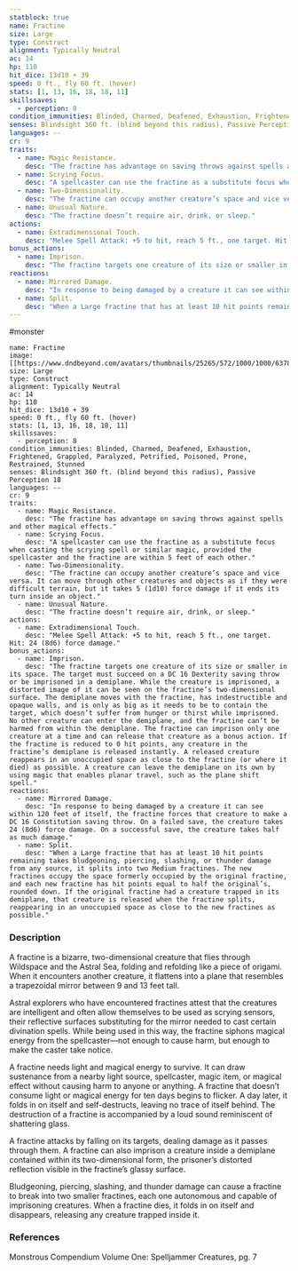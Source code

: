 ```yaml
---
statblock: true
name: Fractine
size: Large
type: Construct
alignment: Typically Neutral
ac: 14
hp: 110
hit_dice: 13d10 + 39
speed: 0 ft., fly 60 ft. (hover)
stats: [1, 13, 16, 18, 18, 11]
skillssaves:
  - perception: 8
condition_immunities: Blinded, Charmed, Deafened, Exhaustion, Frightened, Grappled, Paralyzed, Petrified, Poisoned, Prone, Restrained, Stunned
senses: Blindsight 360 ft. (blind beyond this radius), Passive Perception 18
languages: --
cr: 9
traits:
  - name: Magic Resistance.
    desc: "The fractine has advantage on saving throws against spells and other magical effects."
  - name: Scrying Focus.
    desc: "A spellcaster can use the fractine as a substitute focus when casting the scrying spell or similar magic, provided the spellcaster and the fractine are within 5 feet of each other."
  - name: Two-Dimensionality.
    desc: "The fractine can occupy another creature’s space and vice versa. It can move through other creatures and objects as if they were difficult terrain, but it takes 5 (1d10) force damage if it ends its turn inside an object."
  - name: Unusual Nature.
    desc: "The fractine doesn’t require air, drink, or sleep."
actions:
  - name: Extradimensional Touch.
    desc: "Melee Spell Attack: +5 to hit, reach 5 ft., one target. Hit: 24 (8d6) force damage."
bonus_actions:
  - name: Imprison.
    desc: "The fractine targets one creature of its size or smaller in its space. The target must succeed on a DC 16 Dexterity saving throw or be imprisoned in a demiplane. While the creature is imprisoned, a distorted image of it can be seen on the fractine’s two-dimensional surface. The demiplane moves with the fractine, has indestructible and opaque walls, and is only as big as it needs to be to contain the target, which doesn’t suffer from hunger or thirst while imprisoned. No other creature can enter the demiplane, and the fractine can’t be harmed from within the demiplane. The fractine can imprison only one creature at a time and can release that creature as a bonus action. If the fractine is reduced to 0 hit points, any creature in the fractine’s demiplane is released instantly. A released creature reappears in an unoccupied space as close to the fractine (or where it died) as possible. A creature can leave the demiplane on its own by using magic that enables planar travel, such as the plane shift spell."
reactions:
  - name: Mirrored Damage.
    desc: "In response to being damaged by a creature it can see within 120 feet of itself, the fractine forces that creature to make a DC 16 Constitution saving throw. On a failed save, the creature takes 24 (8d6) force damage. On a successful save, the creature takes half as much damage."
  - name: Split.
    desc: "When a Large fractine that has at least 10 hit points remaining takes bludgeoning, piercing, slashing, or thunder damage from any source, it splits into two Medium fractines. The new fractines occupy the space formerly occupied by the original fractine, and each new fractine has hit points equal to half the original’s, rounded down. If the original fractine had a creature trapped in its demiplane, that creature is released when the fractine splits, reappearing in an unoccupied space as close to the new fractines as possible."
---
```

#monster 

```statblock
name: Fractine
image: [[https://www.dndbeyond.com/avatars/thumbnails/25265/572/1000/1000/637861450545952412.jpeg]]
size: Large
type: Construct
alignment: Typically Neutral
ac: 14
hp: 110
hit_dice: 13d10 + 39
speed: 0 ft., fly 60 ft. (hover)
stats: [1, 13, 16, 18, 18, 11]
skillssaves:
  - perception: 8
condition_immunities: Blinded, Charmed, Deafened, Exhaustion, Frightened, Grappled, Paralyzed, Petrified, Poisoned, Prone, Restrained, Stunned
senses: Blindsight 360 ft. (blind beyond this radius), Passive Perception 18
languages: --
cr: 9
traits:
  - name: Magic Resistance.
    desc: "The fractine has advantage on saving throws against spells and other magical effects."
  - name: Scrying Focus.
    desc: "A spellcaster can use the fractine as a substitute focus when casting the scrying spell or similar magic, provided the spellcaster and the fractine are within 5 feet of each other."
  - name: Two-Dimensionality.
    desc: "The fractine can occupy another creature’s space and vice versa. It can move through other creatures and objects as if they were difficult terrain, but it takes 5 (1d10) force damage if it ends its turn inside an object."
  - name: Unusual Nature.
    desc: "The fractine doesn’t require air, drink, or sleep."
actions:
  - name: Extradimensional Touch.
    desc: "Melee Spell Attack: +5 to hit, reach 5 ft., one target. Hit: 24 (8d6) force damage."
bonus_actions:
  - name: Imprison.
    desc: "The fractine targets one creature of its size or smaller in its space. The target must succeed on a DC 16 Dexterity saving throw or be imprisoned in a demiplane. While the creature is imprisoned, a distorted image of it can be seen on the fractine’s two-dimensional surface. The demiplane moves with the fractine, has indestructible and opaque walls, and is only as big as it needs to be to contain the target, which doesn’t suffer from hunger or thirst while imprisoned. No other creature can enter the demiplane, and the fractine can’t be harmed from within the demiplane. The fractine can imprison only one creature at a time and can release that creature as a bonus action. If the fractine is reduced to 0 hit points, any creature in the fractine’s demiplane is released instantly. A released creature reappears in an unoccupied space as close to the fractine (or where it died) as possible. A creature can leave the demiplane on its own by using magic that enables planar travel, such as the plane shift spell."
reactions:
  - name: Mirrored Damage.
    desc: "In response to being damaged by a creature it can see within 120 feet of itself, the fractine forces that creature to make a DC 16 Constitution saving throw. On a failed save, the creature takes 24 (8d6) force damage. On a successful save, the creature takes half as much damage."
  - name: Split.
    desc: "When a Large fractine that has at least 10 hit points remaining takes bludgeoning, piercing, slashing, or thunder damage from any source, it splits into two Medium fractines. The new fractines occupy the space formerly occupied by the original fractine, and each new fractine has hit points equal to half the original’s, rounded down. If the original fractine had a creature trapped in its demiplane, that creature is released when the fractine splits, reappearing in an unoccupied space as close to the new fractines as possible."
```

### Description

A fractine is a bizarre, two-dimensional creature that flies through Wildspace and the Astral Sea, folding and refolding like a piece of origami. When it encounters another creature, it flattens into a plane that resembles a trapezoidal mirror between 9 and 13 feet tall.

Astral explorers who have encountered fractines attest that the creatures are intelligent and often allow themselves to be used as scrying sensors, their reflective surfaces substituting for the mirror needed to cast certain divination spells. While being used in this way, the fractine siphons magical energy from the spellcaster—not enough to cause harm, but enough to make the caster take notice.

A fractine needs light and magical energy to survive. It can draw sustenance from a nearby light source, spellcaster, magic item, or magical effect without causing harm to anyone or anything. A fractine that doesn’t consume light or magical energy for ten days begins to flicker. A day later, it folds in on itself and self-destructs, leaving no trace of itself behind. The destruction of a fractine is accompanied by a loud sound reminiscent of shattering glass.

A fractine attacks by falling on its targets, dealing damage as it passes through them. A fractine can also imprison a creature inside a demiplane contained within its two-dimensional form, the prisoner’s distorted reflection visible in the fractine’s glassy surface.

Bludgeoning, piercing, slashing, and thunder damage can cause a fractine to break into two smaller fractines, each one autonomous and capable of imprisoning creatures. When a fractine dies, it folds in on itself and disappears, releasing any creature trapped inside it.

### References

Monstrous Compendium Volume One: Spelljammer Creatures, pg. 7